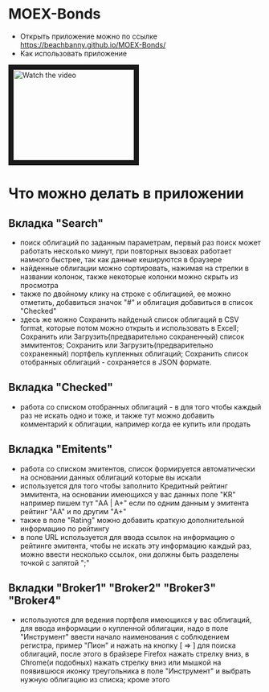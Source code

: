 # MOEX-Bonds
- Открыть приложение можно по ссылке https://beachbanny.github.io/MOEX-Bonds/
- Как использовать приложение 
<a href="http://www.youtube.com/watch?feature=player_embedded&v=N3R0Q7D2kFA" target="_blank">
 <img src="http://img.youtube.com/vi/N3R0Q7D2kFA/mqdefault.jpg" alt="Watch the video" width="240" height="180" border="10" />
</a>

# Что можно делать в приложении
## Вкладка "Search" 
- поиск облигаций по заданным параметрам, первый раз поиск может работать несколько минут, при повторных вызовах работает намного быстрее, так как данные кешируются в браузере
- найденные облигации можно сортировать, нажимая на стрелки в названии колонок, также некоторые колонки можно скрыть из просмотра
- также по двойному клику на строке с облигацией, ее можно отметить, добавиться значок "#" и облигация добавиться в список "Checked"
- здесь же можно Сохранить найденый список облигаций в CSV format, которые потом можно открыть и использовать в Excell; Сохранить или Загрузить(предварительно сохраненный) список эммитентов; Сохранить или Загрузить(предварительно сохраненный) портфель купленных облигаций; Сохранить список отобранных облигаций - сохраняется в JSON формате.

## Вкладка "Checked"
- работа со списком отобранных облигаций - в для того чтобы каждый раз не искать одно и тоже, и также тут можно добавить комментарий к облигации, например когда ее купить или продать

## Вкладка "Emitents"
- работа со списком эмитентов, список формируется автоматически на основании данных облигаций которые вы искали
- используется для того чтобы заполнито Кредитный рейтинг эммитента, на основании имеющихся у вас данных поле "KR" например пишем тут "AA | A+" если по одним данным у эмитента рейтинг "АА" и по другим "A+"
- также в поле "Rating" можно добавить краткую дополнительной информацию по рейтингу
- в поле URL используется для ввода ссылок на информацию о рейтинге эмитента, чтобы не искать эту информацию каждый раз, можно ввести несколько ссылок, они должны быть разделены точкой с запятой ";"

## Вкладки "Broker1" "Broker2" "Broker3" "Broker4"
- используются для ведения портфеля имеющихся у вас облигаций, для ввода информации о купленной облигации, надо в поле "Инструмент" ввести начало наименования с соблюдением регистра, пример "Пион" и нажать на кнопку [ => ] для поиска облигаций, после этого в брайзере Firefox нажать стрелку вниз, в Chrome(и подобных) нажать стрелку вниз или мышкой на появившюся иконку треугольника в поле "Инструмент" и выбрать нужную облигацию из списка; кроме этого
 
